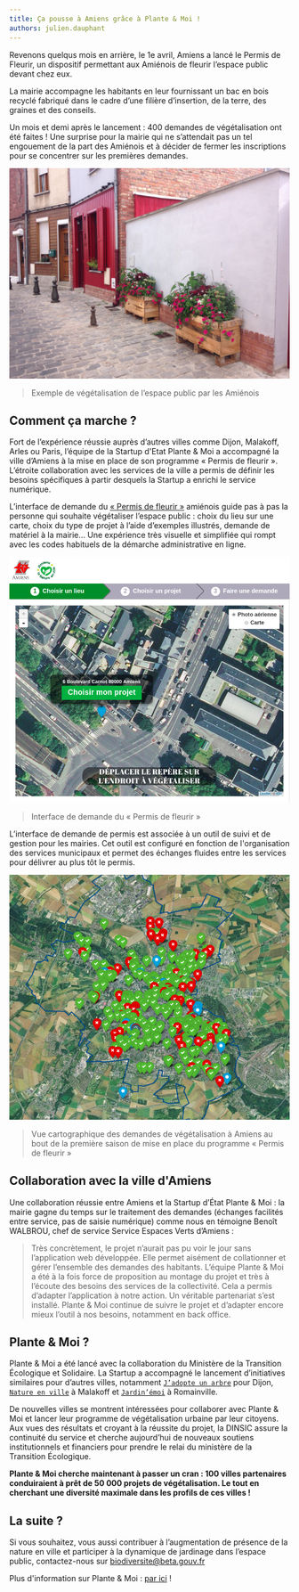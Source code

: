 ```yaml
---
title: Ça pousse à Amiens grâce à Plante & Moi !
authors: julien.dauphant
---
```


Revenons quelqus mois en arrière, le 1e avril, Amiens a lancé le Permis de Fleurir, un dispositif permettant aux Amiénois de fleurir l’espace public devant chez eux.

<!--more-->

La mairie accompagne les habitants en leur fournissant un bac en bois recyclé fabriqué dans le cadre d’une filière d’insertion, de la terre, des graines et des conseils. 

Un mois et demi après le lancement : 400 demandes de végétalisation ont été faites ! Une surprise pour la mairie qui ne s’attendait pas un tel engouement de la part des Amiénois et à décider de fermer les inscriptions pour se concentrer sur les premières demandes.

![Projet de fleurir à Amiens](/img/posts/2018-09-04-amiens-plante-et-moi.jpg)
> Exemple de végétalisation de l’espace public par les Amiénois

## Comment ça marche ?

Fort de l’expérience réussie auprès d’autres villes comme Dijon, Malakoff, Arles ou Paris, l’équipe de la Startup d'Etat Plante & Moi a accompagné la ville d’Amiens à la mise en place de son programme « Permis de fleurir ». L’étroite collaboration avec les services de la ville a permis de définir les besoins spécifiques à partir desquels la Startup a enrichi le service numérique.

L’interface de demande du [« Permis de fleurir »](https://permisdefleurir.amiens.fr/) amiénois guide pas à pas la personne qui souhaite végétaliser l’espace public : choix du lieu sur une carte, choix du type de projet à l’aide d’exemples illustrés, demande de matériel à la mairie… Une expérience très visuelle et simplifiée qui rompt avec les codes habituels de la démarche administrative en ligne.

![Interface de demande du « Permis de fleurir »](/img/posts/2018-09-04-amiens-plante-et-moi-demande.png)
> Interface de demande du « Permis de fleurir »

L’interface de demande de permis est associée à un outil de suivi et de gestion pour les mairies. Cet outil est configuré en fonction de l'organisation des services municipaux et permet des échanges fluides entre les services pour délivrer au plus tôt le permis.

![Vue cartographique des demandes de végétalisation à Amiens au bout de la première saison de mise en place du programme « Permis de fleurir »](/img/posts/2018-09-04-amiens-plante-et-moi-carte-amiens.jpg)
> Vue cartographique des demandes de végétalisation à Amiens au bout de la première saison de mise en place du programme « Permis de fleurir »

## Collaboration avec la ville d'Amiens

Une collaboration réussie entre Amiens et la Startup d’État Plante & Moi : la mairie gagne du temps sur le traitement des demandes (échanges facilités entre service, pas de saisie numérique) comme nous en témoigne Benoît WALBROU, chef de service Service Espaces Verts d’Amiens :
> Très concrètement, le projet n’aurait pas pu voir le jour sans l’application web développée. Elle permet aisément de collationner et gérer l’ensemble des demandes des habitants.
> L’équipe Plante & Moi a été à la fois force de proposition au montage du projet et très à l’écoute des besoins des services de la collectivité. Cela a permis d’adapter l’application à notre action.
> Un véritable partenariat s’est installé. Plante & Moi continue de suivre le projet et d’adapter encore mieux l’outil à nos besoins, notamment en back office.

## Plante & Moi ?

Plante & Moi a été lancé avec la collaboration du Ministère de la Transition Écologique et Solidaire. La Startup a accompagné le lancement d’initiatives similaires pour d’autres villes, notamment [`J’adopte un arbre`](https://jadopteunarbre.dijon.fr/) pour Dijon, [`Nature en ville`](https://nature.malakoff.fr/) à Malakoff et [`Jardin’émoi`](https://romainville.plante-et-moi.fr/jardin-emoi/) à Romainville.

De nouvelles villes se montrent intéressées pour collaborer avec Plante & Moi et lancer leur programme de végétalisation urbaine par leur citoyens. Aux vues des résultats et croyant à la réussite du projet, la DINSIC assure la continuité du service et cherche aujourd’hui de nouveaux soutiens institutionnels et financiers pour prendre le relai du ministère de la Transition Écologique.

**Plante & Moi cherche maintenant à passer un cran : 100 villes partenaires conduiraient à prêt de 50 000 projets de végétalisation. Le tout en cherchant une diversité maximale dans les profils de ces villes !**

## La suite ?

Si vous souhaitez, vous aussi contribuer à l’augmentation de présence de la nature en ville et participer à la dynamique de jardinage dans l’espace public, contactez-nous sur [biodiversite@beta.gouv.fr](mailto:biodiversite@beta.gouv.fr)

Plus d'information sur Plante & Moi : [par ici](https://beta.gouv.fr/startup/plante-et-moi.html) !

